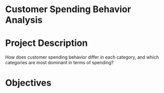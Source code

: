 # Customer Spending Behavior Analysis

# Project Description
How does customer spending behavior differ in each category, and which categories are most dominant in terms of spending?

# Objectives
